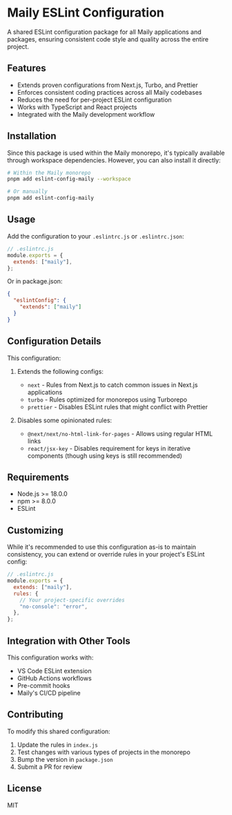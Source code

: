# Maily ESLint Configuration

A shared ESLint configuration package for all Maily applications and packages, ensuring consistent code style and quality across the entire project.

## Features

- Extends proven configurations from Next.js, Turbo, and Prettier
- Enforces consistent coding practices across all Maily codebases
- Reduces the need for per-project ESLint configuration
- Works with TypeScript and React projects
- Integrated with the Maily development workflow

## Installation

Since this package is used within the Maily monorepo, it's typically available through workspace dependencies. However, you can also install it directly:

```bash
# Within the Maily monorepo
pnpm add eslint-config-maily --workspace

# Or manually
pnpm add eslint-config-maily
```

## Usage

Add the configuration to your `.eslintrc.js` or `.eslintrc.json`:

```js
// .eslintrc.js
module.exports = {
  extends: ["maily"],
};
```

Or in package.json:

```json
{
  "eslintConfig": {
    "extends": ["maily"]
  }
}
```

## Configuration Details

This configuration:

1. Extends the following configs:
   - `next` - Rules from Next.js to catch common issues in Next.js applications
   - `turbo` - Rules optimized for monorepos using Turborepo
   - `prettier` - Disables ESLint rules that might conflict with Prettier

2. Disables some opinionated rules:
   - `@next/next/no-html-link-for-pages` - Allows using regular HTML links
   - `react/jsx-key` - Disables requirement for keys in iterative components (though using keys is still recommended)

## Requirements

- Node.js >= 18.0.0
- npm >= 8.0.0
- ESLint

## Customizing

While it's recommended to use this configuration as-is to maintain consistency, you can extend or override rules in your project's ESLint config:

```js
// .eslintrc.js
module.exports = {
  extends: ["maily"],
  rules: {
    // Your project-specific overrides
    "no-console": "error",
  },
};
```

## Integration with Other Tools

This configuration works with:

- VS Code ESLint extension
- GitHub Actions workflows
- Pre-commit hooks
- Maily's CI/CD pipeline

## Contributing

To modify this shared configuration:

1. Update the rules in `index.js`
2. Test changes with various types of projects in the monorepo
3. Bump the version in `package.json`
4. Submit a PR for review

## License

MIT
